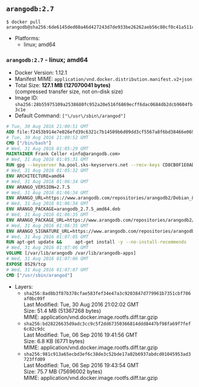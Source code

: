## `arangodb:2.7`

```console
$ docker pull arangodb@sha256:6de6145ded60a46d427243d7de933be26262aeb56c80cf0c41a511c1447cfb66
```

-	Platforms:
	-	linux; amd64

### `arangodb:2.7` - linux; amd64

-	Docker Version: 1.12.1
-	Manifest MIME: `application/vnd.docker.distribution.manifest.v2+json`
-	Total Size: **127.1 MB (127070041 bytes)**  
	(compressed transfer size, not on-disk size)
-	Image ID: `sha256:28b55975109a2538680fc952a20e516f6869ecff6dac0684db2dcb9604fb3c1e`
-	Default Command: `["\/usr\/sbin\/arangod"]`

```dockerfile
# Tue, 30 Aug 2016 21:00:51 GMT
ADD file:f2453b914e7e026efd39c6321c7b14509b6d09dd3cf5567a8f6bd38466e06954 in / 
# Tue, 30 Aug 2016 21:00:52 GMT
CMD ["/bin/bash"]
# Wed, 31 Aug 2016 01:05:29 GMT
MAINTAINER Frank Celler <info@arangodb.com>
# Wed, 31 Aug 2016 01:05:31 GMT
RUN gpg --keyserver ha.pool.sks-keyservers.net --recv-keys CD8CB0F1E0AD5B52E93F41E7EA93F5E56E751E9B
# Wed, 31 Aug 2016 01:05:32 GMT
ENV ARCHITECTURE=amd64
# Wed, 31 Aug 2016 01:06:34 GMT
ENV ARANGO_VERSION=2.7.5
# Wed, 31 Aug 2016 01:06:34 GMT
ENV ARANGO_URL=https://www.arangodb.com/repositories/arangodb2/Debian_8.0
# Wed, 31 Aug 2016 01:06:34 GMT
ENV ARANGO_PACKAGE=arangodb_2.7.5_amd64.deb
# Wed, 31 Aug 2016 01:06:35 GMT
ENV ARANGO_PACKAGE_URL=https://www.arangodb.com/repositories/arangodb2/Debian_8.0/amd64/arangodb_2.7.5_amd64.deb
# Wed, 31 Aug 2016 01:06:35 GMT
ENV ARANGO_SIGNATURE_URL=https://www.arangodb.com/repositories/arangodb2/Debian_8.0/amd64/arangodb_2.7.5_amd64.deb.asc
# Wed, 31 Aug 2016 01:07:05 GMT
RUN apt-get update &&     apt-get install -y --no-install-recommends         libgoogle-perftools4         ca-certificates         wget     &&     rm -rf /var/lib/apt/lists/* &&     wget ${ARANGO_SIGNATURE_URL} &&           wget ${ARANGO_PACKAGE_URL} &&             gpg --verify ${ARANGO_PACKAGE}.asc &&     dpkg -i ${ARANGO_PACKAGE} &&     sed -ri         -e 's!127\.0\.0\.1!0.0.0.0!g'         -e 's!^(file\s*=).*!\1 -!'         /etc/arangodb/arangod.conf     &&     apt-get purge -y --auto-remove ca-certificates wget &&     rm -f ${ARANGO_PACKAGE}*
# Wed, 31 Aug 2016 01:07:06 GMT
VOLUME [/var/lib/arangodb /var/lib/arangodb-apps]
# Wed, 31 Aug 2016 01:07:06 GMT
EXPOSE 8529/tcp
# Wed, 31 Aug 2016 01:07:07 GMT
CMD ["/usr/sbin/arangod"]
```

-	Layers:
	-	`sha256:8ad8b3f87b378cfae583fef34e47a3c9203847d779961b7351cbf786af0bc09f`  
		Last Modified: Tue, 30 Aug 2016 21:02:02 GMT  
		Size: 51.4 MB (51367268 bytes)  
		MIME: application/vnd.docker.image.rootfs.diff.tar.gzip
	-	`sha256:bd28226635d9adc3cc9c5f2dd67350366814ddd8447bf98fa69f7fef6c82c9dc`  
		Last Modified: Tue, 06 Sep 2016 19:41:56 GMT  
		Size: 6.8 KB (6771 bytes)  
		MIME: application/vnd.docker.image.rootfs.diff.tar.gzip
	-	`sha256:981c913a65ecbd3ef6c38de3c52bde17a02b6937abdcd01045953ad3723ffd09`  
		Last Modified: Tue, 06 Sep 2016 19:43:54 GMT  
		Size: 75.7 MB (75696002 bytes)  
		MIME: application/vnd.docker.image.rootfs.diff.tar.gzip
